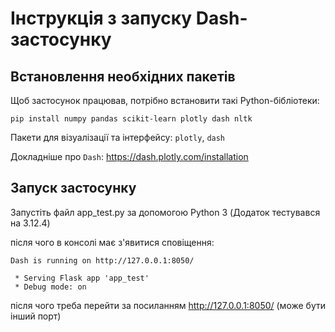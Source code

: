 # Інструкція з запуску Dash-застосунку

## Встановлення необхідних пакетів

Щоб застосунок працював, потрібно встановити такі Python-бібліотеки:

```
pip install numpy pandas scikit-learn plotly dash nltk
```
Пакети для візуалізації та інтерфейсу: `plotly`, `dash`

Докладніше про `Dash`: https://dash.plotly.com/installation


## Запуск застосунку
Запустіть файл app_test.py за допомогою Python 3 (Додаток тестувався на 3.12.4)

після чого в консолі має з'явитися сповіщення:
```
Dash is running on http://127.0.0.1:8050/

 * Serving Flask app 'app_test'
 * Debug mode: on
```

після чого треба перейти за посиланням http://127.0.0.1:8050/ (може бути інший порт)
